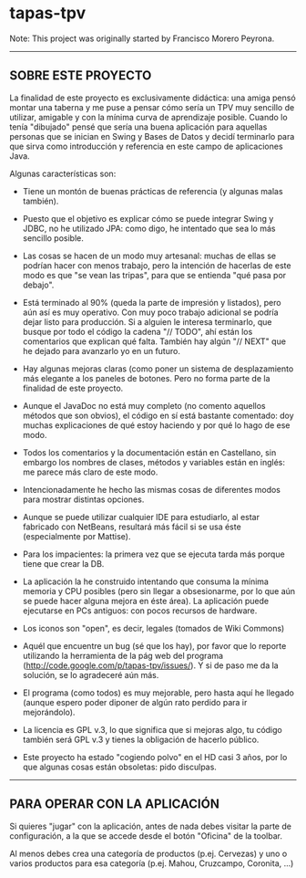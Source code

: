 # tapas-tpv

Note: This project was originally started by Francisco Morero Peyrona. 

--------------------------------------
   SOBRE ESTE PROYECTO
--------------------------------------

La finalidad de este proyecto es exclusivamente didáctica: una amiga pensó
montar una taberna y me puse a pensar cómo sería un TPV muy sencillo de
utilizar, amigable y con la mínima curva de aprendizaje posible.
Cuando lo tenía "dibujado" pensé que sería una buena aplicación para aquellas
personas que se inician en Swing y Bases de Datos y decidí terminarlo para que
sirva como introducción y referencia en este campo de aplicaciones Java.

Algunas características son:

* Tiene un montón de buenas prácticas de referencia (y algunas malas también).

* Puesto que el objetivo es explicar cómo se puede integrar Swing y JDBC, no he
  utilizado JPA: como digo, he intentado que sea lo más sencillo posible.

* Las cosas se hacen de un modo muy artesanal: muchas de ellas se podrían hacer
  con menos trabajo, pero la intención de hacerlas de este modo es que "se vean
  las tripas", para que se entienda "qué pasa por debajo".

* Está terminado al 90% (queda la parte de impresión y listados), pero aún así
  es muy operativo. Con muy poco trabajo adicional se podría dejar listo para
  producción. Si a alguien le interesa terminarlo, que busque por todo el código
  la cadena "// TODO", ahí están los comentarios que explican qué falta.
  También hay algún "// NEXT" que he dejado para avanzarlo yo en un futuro.

* Hay algunas mejoras claras (como poner un sistema de desplazamiento más
  elegante a los paneles de botones. Pero no forma parte de la finalidad de este
  proyecto.

* Aunque el JavaDoc no está muy completo (no comento aquellos métodos que son
  obvios), el código en sí está bastante comentado: doy muchas explicaciones de
  qué estoy haciendo y por qué lo hago de ese modo.

* Todos los comentarios y la documentación están en Castellano, sin embargo los
  nombres de clases, métodos y variables están en inglés: me parece más claro de
  este modo.

* Intencionadamente he hecho las mismas cosas de diferentes modos para mostrar
  distintas opciones.

* Aunque se puede utilizar cualquier IDE para estudiarlo, al estar fabricado con
  NetBeans, resultará más fácil si se usa éste (especialmente por Mattise).

* Para los impacientes: la primera vez que se ejecuta tarda más porque tiene que
  crear la DB.

* La aplicación la he construido intentando que consuma la mínima memoria y CPU
  posibles (pero sin llegar a obsesionarme, por lo que aún se puede hacer alguna
  mejora en éste área). La aplicación puede ejecutarse en PCs antiguos: con
  pocos recursos de hardware.

* Los iconos son "open", es decir, legales (tomados de Wiki Commons)

* Aquél que encuentre un bug (sé que los hay), por favor que lo reporte
  utilizando la herramienta de la pág web del programa
  (http://code.google.com/p/tapas-tpv/issues/).
  Y si de paso me da la solución, se lo agradeceré aún más.

* El programa (como todos) es muy mejorable, pero hasta aquí he llegado (aunque
  espero poder diponer de algún rato perdido para ir mejorándolo).

* La licencia es GPL v.3, lo que significa que si mejoras algo, tu código
  también será GPL v.3 y tienes la obligación de hacerlo público.

* Este proyecto ha estado "cogiendo polvo" en el HD casi 3 años, por lo que
  algunas cosas están obsoletas: pido disculpas.

--------------------------------------
   PARA OPERAR CON LA APLICACIÓN
--------------------------------------
Si quieres "jugar" con la aplicación, antes de nada debes visitar la parte
de configuración, a la que se accede desde el botón "Oficina" de la toolbar.

Al menos debes crea una categoría de productos (p.ej. Cervezas) y uno o
varios productos para esa categoría (p.ej. Mahou, Cruzcampo, Coronita, ...)
